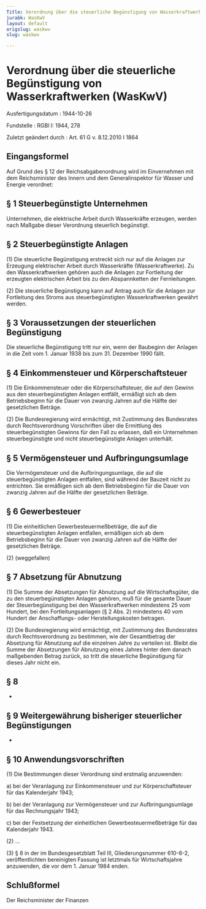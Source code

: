 ```yaml
---
Title: Verordnung über die steuerliche Begünstigung von Wasserkraftwerken
jurabk: WasKwV
layout: default
origslug: waskwv
slug: waskwv

---
```


# Verordnung über die steuerliche Begünstigung von Wasserkraftwerken (WasKwV)

Ausfertigungsdatum
:   1944-10-26

Fundstelle
:   RGBl I: 1944, 278

Zuletzt geändert durch
:   Art. 61 G v. 8.12.2010 I 1864


## Eingangsformel

Auf Grund des § 12 der Reichsabgabenordnung wird im Einvernehmen mit dem Reichsminister des Innern und dem Generalinspektor für Wasser und Energie verordnet:


## § 1 Steuerbegünstigte Unternehmen

Unternehmen, die elektrische Arbeit durch Wasserkräfte erzeugen, werden nach Maßgabe dieser Verordnung steuerlich begünstigt.


## § 2 Steuerbegünstigte Anlagen

(1) Die steuerliche Begünstigung erstreckt sich nur auf die Anlagen zur Erzeugung elektrischer Arbeit durch Wasserkräfte (Wasserkraftwerke). Zu den Wasserkraftwerken gehören auch die Anlagen zur Fortleitung der erzeugten elektrischen Arbeit bis zu den Abspannketten der Fernleitungen.

(2) Die steuerliche Begünstigung kann auf Antrag auch für die Anlagen zur Fortleitung des Stroms aus steuerbegünstigten Wasserkraftwerken gewährt werden.


## § 3 Voraussetzungen der steuerlichen Begünstigung

Die steuerliche Begünstigung tritt nur ein, wenn der Baubeginn der Anlagen in die Zeit vom 1. Januar 1938 bis zum 31. Dezember 1990 fällt.


## § 4 Einkommensteuer und Körperschaftsteuer

(1) Die Einkommensteuer oder die Körperschaftsteuer, die auf den Gewinn aus den steuerbegünstigten Anlagen entfällt, ermäßigt sich ab dem Betriebsbeginn für die Dauer von zwanzig Jahren auf die Hälfte der gesetzlichen Beträge.

(2) Die Bundesregierung wird ermächtigt, mit Zustimmung des Bundesrates durch Rechtsverordnung Vorschriften über die Ermittlung des steuerbegünstigten Gewinns für den Fall zu erlassen, daß ein Unternehmen steuerbegünstigte und nicht steuerbegünstigte Anlagen unterhält.


## § 5 Vermögensteuer und Aufbringungsumlage

Die Vermögensteuer
und die Aufbringungsumlage,              die auf die steuerbegünstigten Anlagen entfallen, sind während der Bauzeit nicht zu entrichten. Sie ermäßigen sich ab dem Betriebsbeginn für die Dauer von zwanzig Jahren auf die Hälfte der gesetzlichen Beträge.


## § 6 Gewerbesteuer

(1) Die einheitlichen Gewerbesteuermeßbeträge, die auf die steuerbegünstigten Anlagen entfallen, ermäßigen sich ab dem Betriebsbeginn für die Dauer von zwanzig Jahren auf die Hälfte der gesetzlichen Beträge.

(2) (weggefallen)


## § 7 Absetzung für Abnutzung

(1) Die Summe der Absetzungen für Abnutzung auf die Wirtschaftsgüter, die zu den steuerbegünstigten Anlagen gehören, muß für die gesamte Dauer der Steuerbegünstigung bei den Wasserkraftwerken mindestens 25 vom Hundert, bei den Fortleitungsanlagen (§ 2 Abs. 2) mindestens 40 vom Hundert der Anschaffungs- oder Herstellungskosten betragen.

(2) Die Bundesregierung wird ermächtigt, mit Zustimmung des Bundesrates durch Rechtsverordnung zu bestimmen, wie der Gesamtbetrag der Absetzung für Abnutzung auf die einzelnen Jahre zu verteilen ist. Bleibt die Summe der Absetzungen für Abnutzung eines Jahres hinter dem danach maßgebenden Betrag zurück, so tritt die steuerliche Begünstigung für dieses Jahr nicht ein.


## § 8

-


## § 9 Weitergewährung bisheriger steuerlicher Begünstigungen

-


## § 10 Anwendungsvorschriften

(1) Die Bestimmungen dieser Verordnung sind erstmalig anzuwenden:

a)  bei der Veranlagung zur Einkommensteuer und zur Körperschaftsteuer für das Kalenderjahr 1943;


b)  bei der Veranlagung zur Vermögensteuer und zur Aufbringungsumlage für das Rechnungsjahr 1943;


c)  bei der Festsetzung der einheitlichen Gewerbesteuermeßbeträge für das Kalenderjahr 1943.




(2) ...

(3) § 8 in der im Bundesgesetzblatt Teil III, Gliederungsnummer 610-6-2, veröffentlichten bereinigten Fassung ist letztmals für Wirtschaftsjahre anzuwenden, die vor dem 1. Januar 1984 enden.


## Schlußformel

Der Reichsminister der Finanzen


